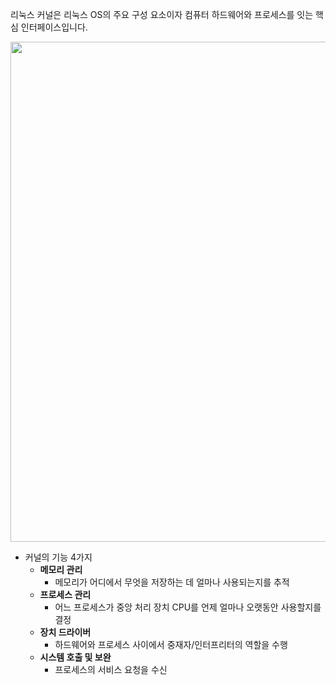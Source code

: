 리눅스 커널은 리눅스 OS의 주요 구성 요소이자 컴퓨터 하드웨어와 프로세스를 잇는 핵심 인터페이스입니다.

<img src='https://user-images.githubusercontent.com/85447054/196223607-9982a0b0-97ba-4fd8-bbd9-535eef6a5eef.png' width='800px'>

- 커널의 기능 4가지
    - **메모리 관리**
        - 메모리가 어디에서 무엇을 저장하는 데 얼마나 사용되는지를 추적
    - **프로세스 관리**
        - 어느 프로세스가 중앙 처리 장치 CPU를 언제 얼마나 오랫동안 사용할지를 결정
    - **장치 드라이버**
        - 하드웨어와 프로세스 사이에서 중재자/인터프리터의 역할을 수행
    - **시스템 호출 및 보완**
        - 프로세스의 서비스 요청을 수신
